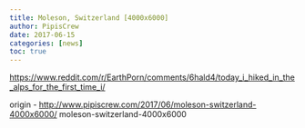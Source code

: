 ```yaml
---
title: Moleson, Switzerland [4000x6000]
author: PipisCrew
date: 2017-06-15
categories: [news]
toc: true
---
```


https://www.reddit.com/r/EarthPorn/comments/6hald4/today_i_hiked_in_the_alps_for_the_first_time_i/

origin - http://www.pipiscrew.com/2017/06/moleson-switzerland-4000x6000/ moleson-switzerland-4000x6000